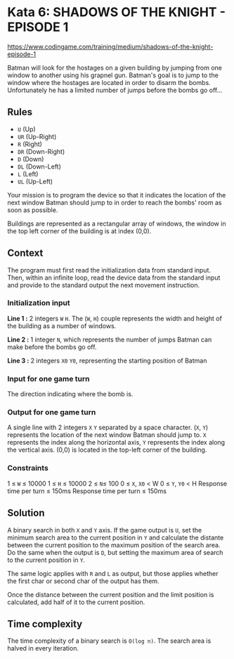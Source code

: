 # Kata 6: SHADOWS OF THE KNIGHT - EPISODE 1

https://www.codingame.com/training/medium/shadows-of-the-knight-episode-1

Batman will look for the hostages on a given building by jumping from one window to another using his grapnel gun. Batman's goal is to jump to the window where the hostages are located in order to disarm the bombs. Unfortunately he has a limited number of jumps before the bombs go off...

## Rules

* `U` (Up)
* `UR` (Up-Right)
* `R` (Right)
* `DR` (Down-Right)
* `D` (Down)
* `DL` (Down-Left)
* `L` (Left)
* `UL` (Up-Left)

Your mission is to program the device so that it indicates the location of the next window Batman should jump to in order to reach the bombs' room as soon as possible.

Buildings are represented as a rectangular array of windows, the window in the top left corner of the building is at index (0,0).

## Context

The program must first read the initialization data from standard input. Then, within an infinite loop, read the device data from the standard input and provide to the standard output the next movement instruction.

### Initialization input

**Line 1 :** 2 integers `W` `H`. The (`W`, `H`) couple represents the width and height of the building as a number of windows.

**Line 2 :** 1 integer `N`, which represents the number of jumps Batman can make before the bombs go off.

**Line 3 :** 2 integers `X0` `Y0`, representing the starting position of Batman

### Input for one game turn

The direction indicating where the bomb is.

### Output for one game turn

A single line with 2 integers `X` `Y` separated by a space character. (`X`, `Y`) represents the location of the next window Batman should jump to. `X` represents the index along the horizontal axis, `Y` represents the index along the vertical axis. (0,0) is located in the top-left corner of the building.

### Constraints

1 ≤ `W` ≤ 10000
1 ≤ `H` ≤ 10000
2 ≤ `N`≤ 100
0 ≤ `X`, `X0` < W
0 ≤ `Y`, `Y0` < H
Response time per turn ≤ 150ms
Response time per turn ≤ 150ms

## Solution

A binary search in both `X` and `Y` axis. If the game output is `U`, set the minimum search area to the current position in `Y` and calculate the distante between the current position to the maximum position of the search area. Do the same when the output is `D`, but setting the maximum area of search to the current position in `Y`.

The same logic applies with `R` and `L` as output, but those applies whether the first char or second char of the output has them.

Once the distance between the current position and the limit position is calculated, add half of it to the current position.

## Time complexity

The time complexity of a binary search is `O(log n)`. The search area is halved in every iteration.